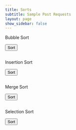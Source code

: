 ```yaml
---
title: Sorts
subtitle: Sample Post Requests
layout: page
show_sidebar: false
---
```


<style>
    .box {
      display: inline-block;
      width: 40px;
      height: 40px;
      background-color: lightblue;
      margin: 0 5px;
      display: flex;
      align-items: center;
      justify-content: center;
      font-size: 18px;
    }

    .row {
        clear: both;
    }

    #bubbleVisualization,
    #insertionVisualization,
    #mergeVisualization,
    #selectionVisualization,
    #analysisVisualization {
        width: 100%;
    }

    .larger-box {
        width: calc(100% / 20);
        height: 40px;
        border: 1px solid #000;
        text-align: center;
        line-height: 40px;
        float: left;
    }

    .larger-row {
        clear: both;
    }

    #bubbleResult,
    #insertionResult,
    #mergeResult,
    #selectionResult,
    #analysisResult {
        width: 100%;
        overflow: auto;
        max-height: 600px; /* Adjust the max-height as needed */
    }
</style>


Bubble Sort

<button onclick="sendSortRequest('bubble')">Sort</button>
<pre id="bubbleResult"></pre>

Insertion Sort

<button onclick="sendSortRequest('insertion')">Sort</button>
<pre id="insertionResult"></pre>

Merge Sort

<button onclick="sendSortRequest('merge')">Sort</button>
<pre id="mergeResult"></pre>

Selection Sort

<button onclick="sendSortRequest('selection')">Sort</button>
<pre id="selectionResult"></pre>


<script>
    async function fetchData(url) {
        try {
            const response = await fetch(url);
            if (!response.ok) {
                throw new Error('Network response was not ok');
            }
            return await response.json();
        } catch (error) {
            console.error('Error fetching data:', error);
            return null;
        }
    }

    function visualizeSort(sortType, cardList) {
    const containerId = sortType + 'Result';
    const container = document.getElementById(containerId);
    container.innerHTML = '';

    const visualization = document.createElement('div');
    visualization.id = sortType + 'Visualization';

    cardList.forEach((card, index) => {
        const box = document.createElement('div');
        box.className = 'box';
        box.textContent = card.rank; // Display the "rank" value
        visualization.appendChild(box);

        // Create a new row after every 5 boxes
        if ((index + 1) % 5 === 0) {
            const row = document.createElement('div');
            row.className = 'row';
            visualization.appendChild(row);
        }
    });

    container.appendChild(visualization);

    animateSort(sortType, cardList);
}


    async function animateSort(sortType, data) {
        const visualization = document.getElementById(sortType + 'Visualization');
        const length = data.length;

        for (let i = 0; i < length - 1; i++) {
            for (let j = 0; j < length - i - 1; j++) {
                visualization.children[j].style.backgroundColor = 'yellow';
                visualization.children[j + 1].style.backgroundColor = 'yellow';

                await sleep(500);

                if (data[j].rank > data[j + 1].rank) { // Compare using "rank" value
                    const temp = data[j];
                    data[j] = data[j + 1];
                    data[j + 1] = temp;

                    updateVisualization(sortType, data);
                }

                visualization.children[j].style.backgroundColor = 'lightblue';
                visualization.children[j + 1].style.backgroundColor = 'lightblue';
            }
        }

        updateVisualization(sortType, data);
    }

    function updateVisualization(sortType, data) {
        const visualization = document.getElementById(sortType + 'Visualization');
        visualization.innerHTML = '';

        data.forEach((card, index) => {
            const box = document.createElement('div');
            box.className = 'box';
            box.textContent = card.rank; // Display the "rank" value
            visualization.appendChild(box);

            // Create a new row after every 5 boxes
            if ((index + 1) % 5 === 0) {
                const row = document.createElement('div');
                row.className = 'row';
                visualization.appendChild(row);
            }
        });
    }

 async function sendSortRequest(sortType) {
    const url = 'http://localhost:8062/api/card/split';
    const data = await fetchData(url);

    if (data && data.length > 0) {
        const firstList = data[0]; // Access the first list in the array
        visualizeSort(sortType, firstList);
    }
}

    async function analyzeSorts() {
        const url = 'http://localhost:8062/api/card/split';
        const data = await fetchData(url);

        if (data) {
            visualizeSort('analysis', data);
        }
    }

    function sleep(ms) {
        return new Promise(resolve => setTimeout(resolve, ms));
    }
</script>
